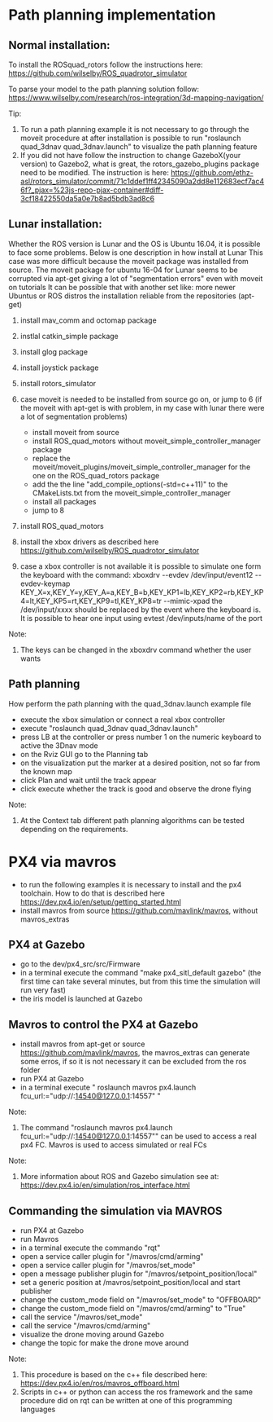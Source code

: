 # Path planning implementation

## Normal installation:

To install the ROSquad_rotors follow the instructions here:
https://github.com/wilselby/ROS_quadrotor_simulator

To parse your model to the path planning solution follow:
https://www.wilselby.com/research/ros-integration/3d-mapping-navigation/


Tip:
1. To run a path planning example it is not necessary to go through the moveit procedure at after installation is possible to run "roslaunch quad_3dnav quad_3dnav.launch" to visualize the path planning feature
2. If you did not have follow the instruction to change GazeboX(your version) to Gazebo2, what is great, the rotors_gazebo_plugins package need to be modified. The instruction is here:
https://github.com/ethz-asl/rotors_simulator/commit/71c1ddef1ff42345090a2dd8e112683ecf7ac46f?_pjax=%23js-repo-pjax-container#diff-3cf18422550da5a0e7b8ad5bdb3ad8c6


## Lunar installation:

Whether the ROS version is Lunar and the OS is Ubuntu 16.04, it is possible to face some problems. Below is one description in how install at Lunar
This case was more difficult because the moveit package was installed from source. The moveit package for ubuntu 16-04 for Lunar seems to be corrupted via apt-get giving a lot of "segmentation errors" even with moveit on tutorials
It can be possible that with another set like: more newer Ubuntus or ROS distros the installation reliable from the repositories (apt-get)



1.  install mav_comm and octomap package
2.  instlal catkin_simple package
3.  install glog package
4.  install joystick package
5.  install rotors_simulator
6.  case moveit is needed to be installed from source go on, or jump to 6 (if the moveit with apt-get is with problem, in my case with lunar there were a lot of segmentation problems)
	* install moveit from source
    * install ROS_quad_motors without moveit_simple_controller_manager package
    * replace the moveit/moveit_plugins/moveit_simple_controller_manager for the one on the ROS_quad_rotors package
    * add the the line "add_compile_options(-std=c++11)" to the CMakeLists.txt from the moveit_simple_controller_manager
    * install all packages
    * jump to 8

7.  install ROS_quad_motors
8.  install the xbox drivers as described here https://github.com/wilselby/ROS_quadrotor_simulator
9.  case a xbox controller is not available it is possible to simulate one form the keyboard with the command:
xboxdrv --evdev /dev/input/event12 --evdev-keymap KEY_X=x,KEY_Y=y,KEY_A=a,KEY_B=b,KEY_KP1=lb,KEY_KP2=rb,KEY_KP4=lt,KEY_KP5=rt,KEY_KP9=tl,KEY_KP8=tr --mimic-xpad
the /dev/input/xxxx should be replaced by the event where the keyboard is. It is possible to hear one input using evtest /dev/inputs/name of the port

Note:

1.	The keys can be changed in the xboxdrv command whether the user wants

## Path planning

How perform the path planning with the quad_3dnav.launch example file

* execute the xbox simulation or connect a real xbox controller
* execute "roslaunch quad_3dnav quad_3dnav.launch"
* press LB at the controller or press number 1 on the numeric keyboard to active the 3Dnav mode
* on the Rviz GUI go to the Planning tab
* on the visualization put the marker at a desired position, not so far from the known map
* click Plan and wait until the track appear
* click execute whether the track is good and observe the drone flying

Note:

1.	At the Context tab different path planning algorithms can be tested depending on the requirements.

# PX4 via mavros

* to run the following examples it is necessary to install and the px4 toolchain. How to do that is described here https://dev.px4.io/en/setup/getting_started.html
* install mavros from source https://github.com/mavlink/mavros, without mavros_extras

## PX4 at Gazebo

* go to the dev/px4_src/src/Firmware
* in a terminal execute the command "make px4_sitl_default gazebo" (the first time can take several minutes, but from this time the simulation will run very fast)
* the iris model is launched at Gazebo

## Mavros to control the PX4 at Gazebo

* install mavros from apt-get or source https://github.com/mavlink/mavros, the mavros_extras can generate some erros, if so it is not necessary it can be excluded from the ros folder
* run PX4 at Gazebo
* in a terminal execute " roslaunch mavros px4.launch fcu_url:="udp://:14540@127.0.0.1:14557" "

Note:
1.	The command "roslaunch mavros px4.launch fcu_url:="udp://:14540@127.0.0.1:14557"" can be used to access a real px4 FC. Mavros is used to access simulated or real FCs

Note:
1.  More information about ROS and Gazebo simulation see at: https://dev.px4.io/en/simulation/ros_interface.html


## Commanding the simulation via MAVROS


* run PX4 at Gazebo
* run Mavros
* in a terminal execute the commando "rqt"
* open a service caller plugin for "/mavros/cmd/arming"
* open a service caller plugin for "/mavros/set_mode"
* open a message publisher plugin for "/mavros/setpoint_position/local"
* set a generic position at /mavros/setpoint_position/local and start publisher
* change the custom_mode field on "/mavros/set_mode" to "OFFBOARD"
* change the custom_mode field on "/mavros/cmd/arming" to "True"
* call the service "/mavros/set_mode"
* call the service "/mavros/cmd/arming"
* visualize the drone moving around Gazebo
* change the topic for make the drone move around

Note:
1.	This procedure is based on the c++ file described here: https://dev.px4.io/en/ros/mavros_offboard.html
2.	Scripts in c++ or python can access the ros framework and the same procedure did on rqt can be written at one of this programming languages

